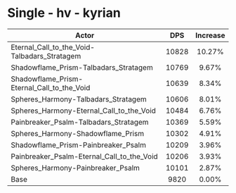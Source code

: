 # Single - hv - kyrian
| Actor | DPS | Increase |
|---|:---:|:---:|
|Eternal_Call_to_the_Void-Talbadars_Stratagem|10828|10.27%|
|Shadowflame_Prism-Talbadars_Stratagem|10769|9.67%|
|Shadowflame_Prism-Eternal_Call_to_the_Void|10639|8.34%|
|Spheres_Harmony-Talbadars_Stratagem|10606|8.01%|
|Spheres_Harmony-Eternal_Call_to_the_Void|10484|6.76%|
|Painbreaker_Psalm-Talbadars_Stratagem|10369|5.59%|
|Spheres_Harmony-Shadowflame_Prism|10302|4.91%|
|Shadowflame_Prism-Painbreaker_Psalm|10209|3.96%|
|Painbreaker_Psalm-Eternal_Call_to_the_Void|10206|3.93%|
|Spheres_Harmony-Painbreaker_Psalm|10101|2.87%|
|Base|9820|0.00%|
